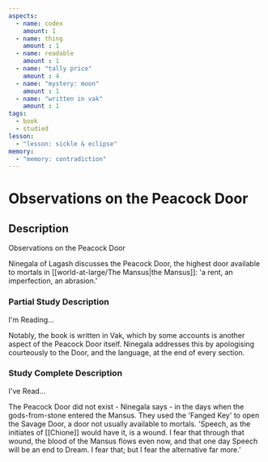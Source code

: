 ```yaml
---
aspects: 
  - name: codex
    amount: 1
  - name: thing
    amount : 1
  - name: readable
    amount : 1
  - name: "tally price"
    amount : 4
  - name: "mystery: moon"
    amount : 1
  - name: "written in vak"
    amount : 1
tags:
  - book
  - studied
lesson:
  - "lesson: sickle & eclipse"
memory:
  - "memory: contradiction"
---
```


# Observations on the Peacock Door

## Description
Observations on the Peacock Door

Ninegala of Lagash discusses the Peacock Door, the highest door available to mortals in [[world-at-large/The Mansus|the Mansus]]: 'a rent, an imperfection, an abrasion.'
### Partial Study Description
I'm Reading...

Notably, the book is written in Vak, which by some accounts is another aspect of the Peacock Door itself. Ninegala addresses this by apologising courteously to the Door, and the language, at the end of every section.
### Study Complete Description
I've Read...

The Peacock Door did not exist - Ninegala says - in the days when the gods-from-stone entered the Mansus. They used the 'Fanged Key' to open the Savage Door, a door not usually available to mortals. 'Speech, as the initiates of [[Chione]] would have it, is a wound. I fear that through that wound, the blood of the Mansus flows even now, and that one day Speech will be an end to Dream. I fear that; but I fear the alternative far more.'